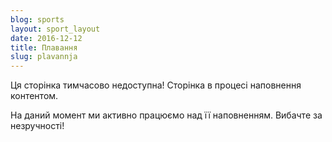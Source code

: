 ```yaml
---
blog: sports
layout: sport_layout
date: 2016-12-12
title: Плавання
slug: plavannja
---
```


<p class="lead">Ця сторінка тимчасово недоступна! Сторінка в процесі наповнення контентом.</p>

На даний момент ми активно працюємо над її наповненням. Вибачте за незручності!
